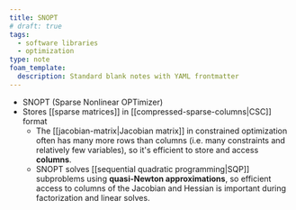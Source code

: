 ```yaml
---
title: SNOPT
# draft: true
tags:
  - software libraries
  - optimization
type: note
foam_template:
  description: Standard blank notes with YAML frontmatter
---
```


* SNOPT (Sparse Nonlinear OPTimizer)
* Stores [[sparse matrices]] in [[compressed-sparse-columns|CSC]] format
  * The [[jacobian-matrix|Jacobian matrix]] in constrained optimization often has many more rows than columns (i.e. many constraints and relatively few variables), so it's efficient to store and access **columns**.
  * SNOPT solves [[sequential quadratic programming|SQP]] subproblems using **quasi-Newton approximations**, so efficient access to columns of the Jacobian and Hessian is important during factorization and linear solves.
